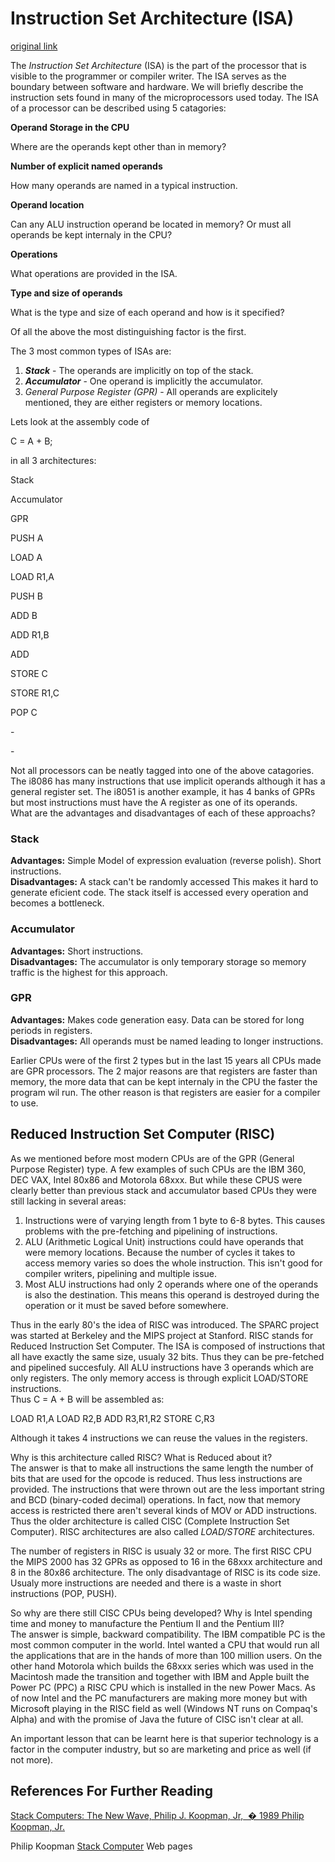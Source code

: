 # Instruction Set Architecture (ISA) 
[original link](http://www.cs.kent.edu/~durand/CS0/Notes/Chapter05/isa.html)

The _Instruction Set Architecture_ (ISA) is the part of the processor that is visible to the programmer or compiler writer. The ISA serves as the boundary between software and hardware. We will briefly describe the instruction sets found in many of the microprocessors used today. The ISA of a processor can be described using 5 catagories: 

**Operand Storage in the CPU**

Where are the operands kept other than in memory? 

**Number of explicit named operands**

How many operands are named in a typical instruction. 

**Operand location**

Can any ALU instruction operand be located in memory? Or must all operands be kept internaly in the CPU? 

**Operations**

What operations are provided in the ISA. 

**Type and size of operands**

What is the type and size of each operand and how is it specified?

Of all the above the most distinguishing factor is the first. 

The 3 most common types of ISAs are: 

1.  **_Stack_** - The operands are implicitly on top of the stack.
2.  **_Accumulator_** - One operand is implicitly the accumulator.
3.  _General Purpose Register (GPR)_ - All operands are explicitely mentioned, they are either registers or memory locations. 

Lets look at the assembly code of 

C = A + B;

in all 3 architectures:

Stack

Accumulator

GPR

PUSH A

LOAD A

LOAD R1,A

PUSH B

ADD B

ADD R1,B

ADD

STORE C

STORE R1,C

POP C

- 

- 

Not all processors can be neatly tagged into one of the above catagories. The i8086 has many instructions that use implicit operands although it has a general register set. The i8051 is another example, it has 4 banks of GPRs but most instructions must have the A register as one of its operands.  
What are the advantages and disadvantages of each of these approachs? 

### Stack

**Advantages:** Simple Model of expression evaluation (reverse polish). Short instructions.  
**Disadvantages:** A stack can't be randomly accessed This makes it hard to generate eficient code. The stack itself is accessed every operation and becomes a bottleneck.  

### Accumulator

**Advantages:** Short instructions.   
**Disadvantages:** The accumulator is only temporary storage so memory traffic is the highest for this approach.  

### GPR

**Advantages:** Makes code generation easy. Data can be stored for long periods in registers.  
**Disadvantages:** All operands must be named leading to longer instructions.

Earlier CPUs were of the first 2 types but in the last 15 years all CPUs made are GPR processors. The 2 major reasons are that registers are faster than memory, the more data that can be kept internaly in the CPU the faster the program wil run. The other reason is that registers are easier for a compiler to use. 

## Reduced Instruction Set Computer (RISC) 

As we mentioned before most modern CPUs are of the GPR (General Purpose Register) type. A few examples of such CPUs are the IBM 360, DEC VAX, Intel 80x86 and Motorola 68xxx. But while these CPUS were clearly better than previous stack and accumulator based CPUs they were still lacking in several areas: 

1.  Instructions were of varying length from 1 byte to 6-8 bytes. This causes problems with the pre-fetching and pipelining of instructions. 
2.  ALU (Arithmetic Logical Unit) instructions could have operands that were memory locations. Because the number of cycles it takes to access memory varies so does the whole instruction. This isn't good for compiler writers, pipelining and multiple issue. 
3.  Most ALU instructions had only 2 operands where one of the operands is also the destination. This means this operand is destroyed during the operation or it must be saved before somewhere. 

Thus in the early 80's the idea of RISC was introduced. The SPARC project was started at Berkeley and the MIPS project at Stanford. RISC stands for Reduced Instruction Set Computer. The ISA is composed of instructions that all have exactly the same size, usualy 32 bits. Thus they can be pre-fetched and pipelined succesfuly. All ALU instructions have 3 operands which are only registers. The only memory access is through explicit LOAD/STORE instructions.   
Thus C = A + B will be assembled as: 

LOAD  R1,A
LOAD  R2,B
ADD   R3,R1,R2
STORE C,R3

Although it takes 4 instructions we can reuse the values in the registers.

Why is this architecture called RISC? What is Reduced about it?  
The answer is that to make all instructions the same length the number of bits that are used for the opcode is reduced. Thus less instructions are provided. The instructions that were thrown out are the less important string and BCD (binary-coded decimal) operations. In fact, now that memory access is restricted there aren't several kinds of MOV or ADD instructions. Thus the older architecture is called CISC (Complete Instruction Set Computer). RISC architectures are also called _LOAD/STORE_ architectures. 

The number of registers in RISC is usualy 32 or more. The first RISC CPU the MIPS 2000 has 32 GPRs as opposed to 16 in the 68xxx architecture and 8 in the 80x86 architecture. The only disadvantage of RISC is its code size. Usualy more instructions are needed and there is a waste in short instructions (POP, PUSH). 

So why are there still CISC CPUs being developed? Why is Intel spending time and money to manufacture the Pentium II and the Pentium III?   
The answer is simple, backward compatibility. The IBM compatible PC is the most common computer in the world. Intel wanted a CPU that would run all the applications that are in the hands of more than 100 million users. On the other hand Motorola which builds the 68xxx series which was used in the Macintosh made the transition and together with IBM and Apple built the Power PC (PPC) a RISC CPU which is installed in the new Power Macs. As of now Intel and the PC manufacturers are making more money but with Microsoft playing in the RISC field as well (Windows NT runs on Compaq's Alpha) and with the promise of Java the future of CISC isn't clear at all.

An important lesson that can be learnt here is that superior technology is a factor in the computer industry, but so are marketing and price as well (if not more). 

## References For Further Reading

[Stack Computers: The New Wave, Philip J. Koopman, Jr,  � 1989 Philip Koopman, Jr.](http://www.ece.cmu.edu/~koopman/stack_computers/index.html)

Philip Koopman [Stack Computer](http://www.ece.cmu.edu/~koopman/stack.html) Web pages
